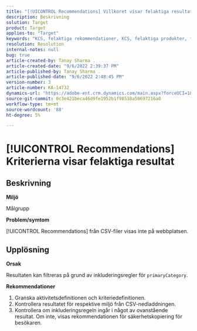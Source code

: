 ```yaml
---
title: "[!UICONTROL Recommendations] Villkoret visar felaktiga resultat"
description: Beskrivning
solution: Target
product: Target
applies-to: "Target"
keywords: "KCS, felaktiga rekommendationer, KCS, felaktiga produkter, fel "
resolution: Resolution
internal-notes: null
bug: true
article-created-by: Tanay Sharma .
article-created-date: "9/6/2022 2:39:37 PM"
article-published-by: Tanay Sharma .
article-published-date: "9/6/2022 2:48:45 PM"
version-number: 3
article-number: KA-14732
dynamics-url: "https://adobe-ent.crm.dynamics.com/main.aspx?forceUCI=1&pagetype=entityrecord&etn=knowledgearticle&id=43ddcfba-f12d-ed11-9db1-002248086735"
source-git-commit: 0c3e421beca46d9fe1952b1f98538a50697216a0
workflow-type: tm+mt
source-wordcount: '88'
ht-degree: 5%

---
```


# [!UICONTROL Recommendations] Kriterierna visar felaktiga resultat

## Beskrivning


<b>Miljö</b>

Målgrupp



<b>Problem/symtom</b>

[!UICONTROL Recommendations] från CSV-filer visas inte på webbplatsen.


## Upplösning


<b>Orsak</b>

Resultaten kan filtreras på grund av inkluderingsregler för `primaryCategory`.



<b>Rekommendationer</b>

1. Granska aktivitetsdefinitionen och kriteriedefinitionen.
2. Kontrollera resultatet för respektive miljö från CSV-nedladdningen.
3. Kontrollera om inkluderingsregeln ingår i något av ovanstående resultat. Om inte, visas rekommendationen för säkerhetskopiering för besökaren.

